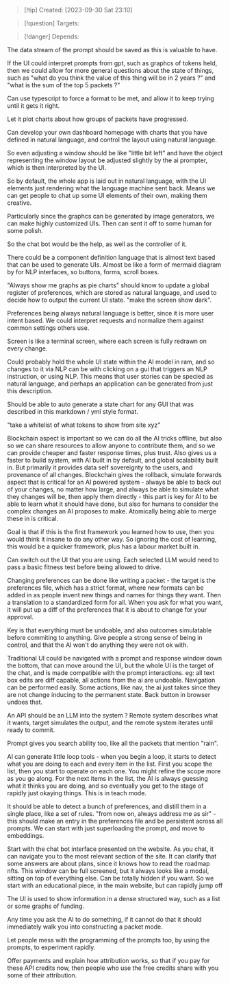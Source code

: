 
>[!tip] Created: [2023-09-30 Sat 23:10]

>[!question] Targets: 

>[!danger] Depends: 

The data stream of the prompt should be saved as this is valuable to have.

If the UI could interpret prompts from gpt, such as graphcs of tokens held, then we could allow for more general questions about the state of things, such as "what do you think the value of this thing will be in 2 years ?" and "what is the sum of the top 5 packets ?"

Can use typescript to force a format to be met, and allow it to keep trying until it gets it right.

Let it plot charts about how groups of packets have progressed.

Can develop your own dashboard homepage with charts that you have defined in natural language, and control the layout using natural language.

So even adjusting a window should be like "little bit left" and have the object representing the window layout be adjusted slightly by the ai prompter, which is then interpreted by the UI.

So by default, the whole app is laid out in natural language, with the UI elements just rendering what the language machine sent back.  Means we can get people to chat up some UI elements of their own, making them creative.

Particularly since the graphcs can be generated by image generators, we can make highly customized UIs.  Then can sent it off to some human for some polish.

So the chat bot would be the help, as well as the controller of it.

There could be a component definition language that is almost text based that can be used to generate UIs.  Almost be like a form of mermaid diagram by for NLP interfaces, so buttons, forms, scroll boxes.

"Always show me graphs as pie charts" should know to update a global register of preferences, which are stored as natural language, and used to decide how to output the current UI state.
"make the screen show dark".

Preferences being always natural language is better, since it is more user intent based.
We could interpret requests and normalize them against common settings others use.

Screen is like a terminal screen, where each screen is fully redrawn on every change.

Could probably hold the whole UI state within the AI model in ram, and so changes to it via NLP can be with clicking on a gui that triggers an NLP instruction, or using NLP.
This means that user stories can be specied as natural language, and perhaps an application can be generated from just this description.

Should be able to auto generate a state chart for any GUI that was described in this markdown / yml style format.

"take a whitelist of what tokens to show from site xyz"

Blockchain aspect is important so we can do all the AI tricks offline, but also so we can share resources to allow anyone to contribute them, and so we can provide cheaper and faster response times, plus trust.  Also gives us a faster to build system, with AI built in by default, and global scalability built in.  But primarily it provides data self sovereignty to the users, and provenance of all changes.  Blockchain gives the rollback, simulate forwards aspect that is critical for an AI powered system - always be able to back out of your changes, no matter how large, and always be able to simulate what they changes will be, then apply them directly - this part is key for AI to be able to learn what it should have done, but also for humans to consider the complex changes an AI proposes to make.  Atomically being able to merge these in is critical.

Goal is that if this is the first framework you learned how to use, then you would think it insane to do any other way.  So ignoring the cost of learning, this would be a quicker framework, plus has a labour market built in.

Can switch out the UI that you are using.  Each selected LLM would need to pass a basic fitness test before being allowed to drive.

Changing preferences can be done like writing a packet - the target is the preferences file, which has a strict format, where new formats can be added in as people invent new things and names for things they want.  Then a translation to a standardized form for all.  When you ask for what you want, it will put up a diff of the preferences that it is about to change for your approval.

Key is that everything must be undoable, and also outcomes simulatable before commiting to anything.  Give people a strong sense of being in control, and that the AI won't do anything they were not ok with.

Traditional UI could be navigated with a prompt and response window down the bottom, that can move around the UI, but the whole UI is the target of the chat, and is made compatible with the prompt interactions.  eg: all text box edits are diff capable, all actions from the ai are undoable.  Navigation can be performed easily.  Some actions, like nav, the ai just takes since they are not change inducing to the permanent state.  Back button in browser undoes that.

An API should be an LLM into the system ?  Remote system describes what it wants, target simulates the output, and the remote system iterates until ready to commit.

Prompt gives you search ability too, like all the packets that mention "rain".

AI can generate little loop tools - when you begin a loop, it starts to detect what you are doing to each and every item in the list.  First you scope the list, then you start to operate on each one.  You might refine the scope more as you go along.  For the next items in the list, the AI is always guessing what it thinks you are doing, and so eventually you get to the stage of rapidly just okaying things.  This is in teach mode.

It should be able to detect a bunch of preferences, and distill them in a single place, like a set of rules.  "from now on, always address me as sir" - this should make an entry in the preferences file and be persistent across all prompts.  We can start with  just superloading the prompt, and move to embeddings.

Start with the chat bot interface presented on the website.  As you chat, it can navigate you to the most relevant section of the site.  It can clarify that some answers are about plans, since it knows how to read the roadmap nfts.  This window can be full screened, but it always looks like a modal, sitting on top of everything else.  Can be totally hidden if you want.  So we start with an educational piece, in the main website, but can rapidly jump off 

The UI is used to show information in a dense structured way, such as a list or some graphs of funding.  

Any time you ask the AI to do something, if it cannot do that it should immediately walk you into constructing a packet mode.

Let people mess with the programming of the prompts too, by using the prompts, to experiment rapidly.

Offer payments and explain how attribution works, so that if you pay for these API credits now, then people who use the free credits share with you some of their attribution.